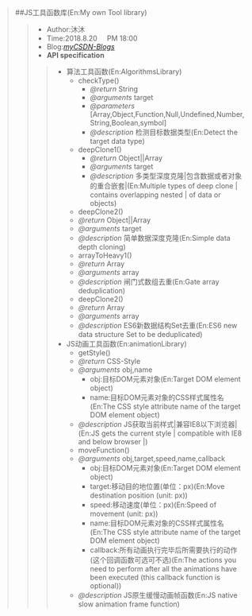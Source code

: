 >##JS工具函数库(En:My own Tool library)
>> - Author:沐沐
>> - Time:2018.8.20 &nbsp;&nbsp;&nbsp; PM&nbsp;18:00
>> - Blog:[*myCSDN-Blogs*](https://blog.csdn.net/qq_37469957)
>> - **API specification**
>>>- 算法工具函数(En:AlgorithmsLibrary)
>>>   -  checkType()
>>>      - *@return* String
>>>      - *@arguments* target
>>>      - *@parameters* [Array,Object,Function,Null,Undefined,Number,String,Boolean,symbol]
>>>      - *@description* 检测目标数据类型(En:Detect the target data type)
>>>   -  deepClone1()
>>>      - *@return* Object||Array
>>>      - *@arguments* target
>>>      - *@description* 多类型深度克隆|包含数据或者对象的重合嵌套|(En:Multiple types of deep clone | contains overlapping nested | of data or objects)
>>>   -  deepClone2()
>>>     - *@return* Object||Array
>>>     - *@arguments* target
>>>     - *@description* 简单数据深度克隆(En:Simple data depth cloning)     
>>>   -  arrayToHeavy1()
>>>     - *@return* Array
>>>     - *@arguments* array
>>>     - *@description* 闸门式数组去重(En:Gate array deduplication)     
>>>   -  deepClone2()
>>>     - *@return* Array
>>>     - *@arguments* array
>>>     - *@description* ES6新数据结构Set去重(En:ES6 new data structure Set to be deduplicated)     
>>>- JS动画工具函数(En:animationLibrary)
>>>   -  getStyle()
>>>     - *@return* CSS-Style
>>>     - *@arguments* obj,name
>>>       - obj:目标DOM元素对象(En:Target DOM element object)
>>>       - name:目标DOM元素对象的CSS样式属性名(En:The CSS style attribute name of the target DOM element object)
>>>     - *@description* JS获取当前样式|兼容IE8以下浏览器|(En:JS gets the current style | compatible with IE8 and below browser |)  
>>>   -  moveFunction()
>>>     - *@arguments* obj,target,speed,name,callback
>>>       - obj:目标DOM元素对象(En:Target DOM element object)
>>>       - target:移动目的地位置(单位：px)(En:Move destination position (unit: px))
>>>       - speed:移动速度(单位：px)(En:Speed of movement (unit: px))
>>>       - name:目标DOM元素对象的CSS样式属性名(En:The CSS style attribute name of the target DOM element object)
>>>       - callback:所有动画执行完毕后所需要执行的动作(这个回调函数可选可不选)(En:The actions you need to perform after all the animations have been executed (this callback function is optional))
>>>     - *@description* JS原生缓慢动画帧函数(En:JS native slow animation frame function)   
